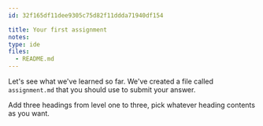 ```yaml
---
id: 32f165df11dee9305c75d82f11ddda71940df154

title: Your first assignment
notes:
type: ide
files:
  - README.md
---
```


Let's see what we've learned so far. We've created a file called `assignment.md` that you should use to submit your answer.

Add three headings from level one to three, pick whatever heading contents as you want.

